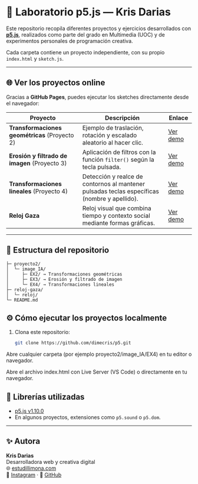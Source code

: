 # 🎨 Laboratorio p5.js — Kris Darias

Este repositorio recopila diferentes proyectos y ejercicios desarrollados con **[p5.js](https://p5js.org/)**, realizados como parte del grado en Multimedia (UOC) y de experimentos personales de programación creativa.

Cada carpeta contiene un proyecto independiente, con su propio `index.html` y `sketch.js`.

---

## 🌐 Ver los proyectos online

Gracias a **GitHub Pages**, puedes ejecutar los sketches directamente desde el navegador:

| Proyecto | Descripción | Enlace |
|-----------|--------------|--------|
| **Transformaciones geométricas** (Proyecto 2) | Ejemplo de traslación, rotación y escalado aleatorio al hacer clic. | [Ver demo](proyecto2/image_IA/EX2) |
| **Erosión y filtrado de imagen** (Proyecto 3) | Aplicación de filtros con la función `filter()` según la tecla pulsada. | [Ver demo](proyecto2/image_IA/EX3) |
| **Transformaciones lineales** (Proyecto 4) | Detección y realce de contornos al mantener pulsadas teclas específicas (nombre y apellido). | [Ver demo](proyecto2/image_IA/EX4) |
| **Reloj Gaza** | Reloj visual que combina tiempo y contexto social mediante formas gráficas. | [Ver demo](reloj/reloj-main) |

---
## 📁 Estructura del repositorio

~~~~
├─ proyecto2/
│  └─ image_IA/
│     ├─ EX2/ → Transformaciones geométricas
│     ├─ EX3/ → Erosión y filtrado de imagen
│     └─ EX4/ → Transformaciones lineales
├─ reloj-gaza/
│  └─ reloj/
└─ README.md
~~~~

## ⚙️ Cómo ejecutar los proyectos localmente

1. Clona este repositorio:
   ```bash
   git clone https://github.com/dimecris/p5.git


Abre cualquier carpeta (por ejemplo proyecto2/image_IA/EX4) en tu editor o navegador.

Abre el archivo index.html con Live Server (VS Code) o directamente en tu navegador.

## 🧩 Librerías utilizadas

- [p5.js v1.10.0](https://cdnjs.cloudflare.com/ajax/libs/p5.js/1.10.0/p5.js)
- En algunos proyectos, extensiones como `p5.sound` o `p5.dom`.

---

## ✨ Autora

**Kris Darias**  
Desarrolladora web y creativa digital  
🌐 [estudillimona.com](https://estudillimona.com)  
📸 [Instagram](https://www.instagram.com/estudi.llimona) · 🐙 [GitHub](https://github.com/dimecris)


